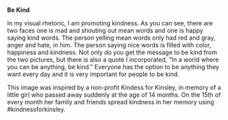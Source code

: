 **Be Kind**

In my visual rhetoric, I am promoting kindness. As you can see, there are two faces one is mad and shouting out mean words 
and one is happy saying kind words. The person yelling mean words only had red and gray, anger and hate, in him. 
The person saying nice words is filled with color, happiness and kindness. 
Not only do you get the message to be kind from the two pictures, but there is also a quote I incorporated, "In a world
where you can be anything, be kind."
Everyone has the option to be anything they want every day and it is very important for people to be kind. 

This image was inspired by a non-profit Kindess for Kinsley, in memory of a little girl who passed away suddenly at the
age of 14 months. On the 15th of every month her family and friends spread kindness in her memory using #kindnessforkinsley. 
